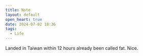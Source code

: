 ```yaml
---
title: Note
layout: default
open_heart: true
date: 2024-07-02 18:36
tags:
  - Life
---
```


Landed in Taiwan within 12 hours already been called fat. Nice.
